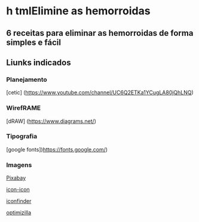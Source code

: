 # h tmlElimine as hemorroidas
## 6 receitas para eliminar as  hemorroidas de forma simples e fácil 
## Liunks indicados
### Planejamento
[cetic] (https://www.youtube.com/channel/UC6Q2ETKa1YCugLA80jQhLNQ)

### WirefRAME
[dRAW] (https://www.diagrams.net/)
### Tipografia
[google fonts])https://fonts.google.com/)

### Imagens
[Pixabay](https://pixabay.com/pt/)

[icon-icon](https://icon-icons.com/pt/)

[iconfinder](https://www.iconfinder.com/)

[optimizilla](https://imagecompressor.com/)
